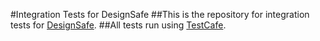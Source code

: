 #Integration Tests for DesignSafe
##This is the repository for integration tests for [DesignSafe](https://www.designsafe-ci.org/).
##All tests run using [TestCafe](http://devexpress.github.io/testcafe/).  
